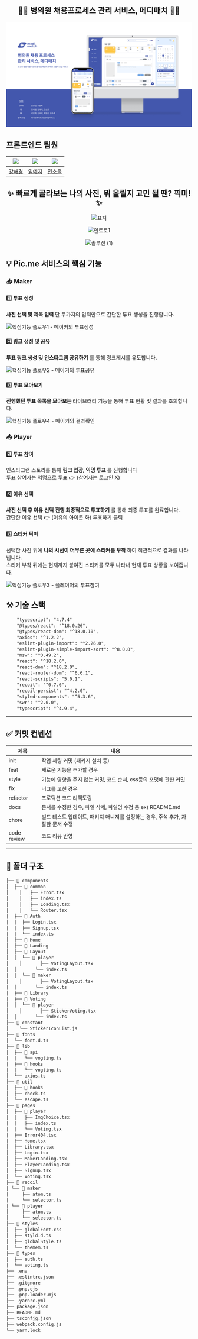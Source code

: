 <div align='center'>
<h2> 👩‍⚕️ 병의원 채용프로세스 관리 서비스, 메디매치 👨‍⚕️</h2>
<img src='public/images/표지.jpg'>

</div>

## 프론트엔드 팀원

| <img src="https://avatars.githubusercontent.com/u/108416023?v=4" width="120"> | <img src="https://avatars.githubusercontent.com/u/106291546?v=4" width="120"> | <img src="https://avatars.githubusercontent.com/u/46959186?v=4" width="120"> |
| :---------------------------------------------------------------------------: | :---------------------------------------------------------------------------: | :--------------------------------------------------------------------------: |
|                       [강해경](https://github.com/hae9)                       |                      [임예지](https://github.com/1myeji)                      |                     [전소윤](https://github.com/ddoyun)                      |

<div align="center">

<h2> ✨ 빠르게 골라보는 나의 사진, 뭐 올릴지 고민 될 땐? 픽미! ✨ </h2>

![표지](https://user-images.githubusercontent.com/79238676/212324464-149e0bf3-a9da-4442-899e-ee97f84c530b.png)

![인트로1](https://user-images.githubusercontent.com/79238676/212324638-7b18e6aa-1e5b-49ab-8b0f-6208bb7f06f7.png)

![솔루션 (1)](https://user-images.githubusercontent.com/79238676/212324862-6a784db5-f949-4cc1-a71e-9318789d0d52.png)

</div>

<h2> 💡 Pic.me 서비스의 핵심 기능 </h2>

<h3> 📥 Maker </h3>
<h4> 1️⃣ 투표 생성</h4>

<div ><strong> 사진 선택 및 제목 입력 </strong> 단 두가지의 입력만으로 간단한 투표 생성을 진행합니다.  <br/>

![핵심기능 플로우1 - 메이커의 투표생성](https://user-images.githubusercontent.com/69576360/212249375-2d43ca37-8754-42eb-8283-40070e9593a0.png)

<h4> 2️⃣ 링크 생성 및 공유</h4>

<div ><strong> 투표 링크 생성 및 인스타그램 공유하기 </strong> 를 통해 링크게시를 유도합니다.  <br/>

![핵심기능 플로우2 - 메이커의 투표공유](https://user-images.githubusercontent.com/69576360/212249498-3218ab4f-f500-4574-b71f-a32d90e54229.png)

<h4> 3️⃣ 투표 모아보기 </h4>

<div ><strong> 진행했던 투표 목록을 모아보는 </strong> 라이브러리 기능을 통해 투표 현황 및 결과를 조회합니다. <br/>

![핵심기능 플로우4 - 메이커의 결과확인](https://user-images.githubusercontent.com/69576360/212249626-f9316305-0a45-4344-a6b1-b0495f5586dc.png)

<h3> 📥 Player </h3>
<h4> 1️⃣ 투표 참여</h4>

  <div > 인스타그램 스토리를 통해 <strong> 링크 입장, 익명 투표 </strong> 를 진행합니다</div>
  <div> 투표 참여자는 익명으로 투표 👉 (참여자는 로그인 X)</div>
  
<h4> 2️⃣ 이유 선택</h4>

<div ><strong> 사진 선택 후 이유 선택 진행 최종적으로 투표하기 </strong> 를 통해 최종 투표를 완료합니다. <br/>
  <div> 간단한 이유 선택 👉 (이유의 아이콘 화) 투표하기 클릭 </div>
<h4> 3️⃣ 스티커 픽미  </h4>

<div >선택한 사진 위에  <strong> 나의 시선이 머무른 곳에 스티커를 부착 </strong> 하여 직관적으로 결과를 나타냅니다. <br/>
  <div> 스티커 부착 뒤에는 현재까지 붙여진 스티커를 모두 나타내 현재 투표 상황을 보여줍니다. </div>
  
![핵심기능 플로우3 - 플레이어의 투표참여](https://user-images.githubusercontent.com/69576360/212249758-05eb5711-05b5-4991-859c-e3b06843ec7e.png)

## ⚒️ 기술 스택

```
    "typescript": "4.7.4"
    "@types/react": "^18.0.26",
    "@types/react-dom": "^18.0.10",
    "axios": "^1.2.2",
    "eslint-plugin-import": "^2.26.0",
    "eslint-plugin-simple-import-sort": "^8.0.0",
    "msw": "^0.49.2",
    "react": "^18.2.0",
    "react-dom": "^18.2.0",
    "react-router-dom": "^6.6.1",
    "react-scripts": "5.0.1",
    "recoil": "^0.7.6",
    "recoil-persist": "^4.2.0",
    "styled-components": "^5.3.6",
    "swr": "^2.0.0",
    "typescript": "^4.9.4",
```

---

## ✅ 커밋 컨벤션

| 제목        | 내용                                                                             |
| ----------- | -------------------------------------------------------------------------------- |
| init        | 작업 세팅 커밋 (패키지 설치 등)                                                  |
| feat        | 새로운 기능을 추가할 경우                                                        |
| style       | 기능에 영향을 주지 않는 커밋, 코드 순서, css등의 포맷에 관한 커밋                |
| fix         | 버그를 고친 경우                                                                 |
| refactor    | 프로덕션 코드 리팩토링                                                           |
| docs        | 문서를 수정한 경우, 파일 삭제, 파일명 수정 등 ex) README.md                      |
| chore       | 빌드 테스트 업데이트, 패키지 매니저를 설정하는 경우, 주석 추가, 자잘한 문서 수정 |
| code review | 코드 리뷰 반영                                                                   |

---

## 📁 폴더 구조

```
├── 📁 components
│  ├── 📁 common
│	 │   ├── Error.tsx
│	 │   ├── index.ts
│	 │   ├── Loading.tsx
│	 │   └── Router.tsx
│  ├── 📁 Auth
│  │  ├── Login.tsx
│  │  ├── Signup.tsx
│  │  └── index.ts
│  ├── 📁 Home
│  ├── 📁 Landing
│  ├── 📁 Layout
│  │  └── 📁 player
│	 │       ├── VotingLayout.tsx
│  │       └── index.ts
│  │  └── 📁 maker
│	 │       ├── VotingLayout.tsx
│  │       └── index.ts
│  ├── 📁 Library
│  ├── 📁 Voting
│  │  └── 📁 player
│	 │       ├── StickerVoting.tsx
│  │       └── index.ts
├── 📁 constant
│    └── StickerIconList.js
├── 📁 fonts
│  └── font.d.ts
├── 📁 lib
│  ├── 📁 api
│  │   └── vogting.ts
│  ├── 📁 hooks
│  │   └── vogting.ts
│  └── axios.ts
├── 📁 util
│  ├── 📁 hooks
│  ├── check.ts
│  └── escape.ts
├── 📁 pages
│  ├── 📁 player
│  │   ├── ImgChoice.tsx
│  │   ├── index.ts
│  │   └── Voting.tsx
│  ├── Error404.tsx
│  ├── Home.tsx
│  ├── Library.tsx
│  ├── Login.tsx
│  ├── MakerLanding.tsx
│  ├── PlayerLanding.tsx
│  ├── Signup.tsx
│  └── Voting.tsx
├── 📁 recoil
│ └── 📁 maker
│     ├── atom.ts
│     └── selector.ts
│ └── 📁 player
│     ├── atom.ts
│     └── selector.ts
├── 📁 styles
│  ├── globalFont.css
│  ├── styld.d.ts
│  ├── globalStyle.ts
│  └── themem.ts
├── 📁 types
│  ├── auth.ts
│  └── voting.ts
├── .env
├── .eslintrc.json
├── .gitgnore
├── .pnp.cjs
├── .pnp.loader.mjs
├── .yarnrc.yml
├── package.json
├── README.md
├── tsconfjg.json
├── webpack.config.js
└── yarn.lock
```
